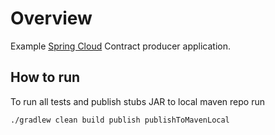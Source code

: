 # Overview

Example [Spring Cloud]('https://cloud.spring.io/spring-cloud-contract/spring-cloud-contract.html) Contract producer application.

## How to run

To run all tests and publish stubs JAR to local maven repo run

```./gradlew clean build publish publishToMavenLocal```